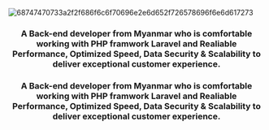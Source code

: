 ![68747470733a2f2f686f6c6f70696e2e6d652f726578696f6e6d617273](https://github.com/user-attachments/assets/fbe48c1a-c3dc-4211-a903-fd8b9a0d9438)

<h3 align="center">A Back-end developer from Myanmar who is comfortable working with PHP framwork Laravel and Realiable Performance, Optimized Speed, Data Security & Scalability to deliver exceptional customer experience.</h3>

<h3 align="center">A Back-end developer from Myanmar who is comfortable working with PHP framwork Laravel and Realiable Performance, Optimized Speed, Data Security & Scalability to deliver exceptional customer experience.</h3>

